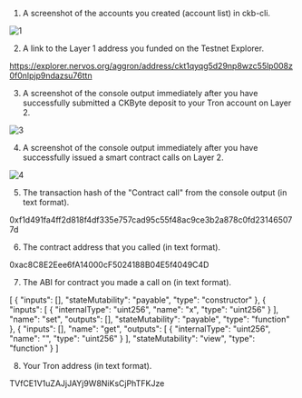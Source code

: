 1. A screenshot of the accounts you created (account list) in ckb-cli.

![1](https://user-images.githubusercontent.com/86808579/131720441-0a13d498-418c-4fa6-af80-7eb67ffa4bf1.PNG)


2. A link to the Layer 1 address you funded on the Testnet Explorer.

https://explorer.nervos.org/aggron/address/ckt1qyqg5d29np8wzc55lp008z0f0nlpjp9ndazsu76ttn

3. A screenshot of the console output immediately after you have successfully submitted a CKByte deposit to your Tron account on Layer 2.

![3](https://user-images.githubusercontent.com/86808579/131720449-cf4fdaab-658b-437f-b192-885bcb963540.PNG)


4. A screenshot of the console output immediately after you have successfully issued a smart contract calls on Layer 2.

![4](https://user-images.githubusercontent.com/86808579/131720704-ed8c3e98-9fe7-4ff0-9a39-eca2c7a2c8af.PNG)


5. The transaction hash of the "Contract call" from the console output (in text format).

0xf1d491fa4ff2d818f4df335e757cad95c55f48ac9ce3b2a878c0fd231465077d

6. The contract address that you called (in text format).

0xac8C8E2Eee6fA14000cF5024188B04E5f4049C4D

7. The ABI for contract you made a call on (in text format).

[
    {
      "inputs": [],
      "stateMutability": "payable",
      "type": "constructor"
    },
    {
      "inputs": [
        {
          "internalType": "uint256",
          "name": "x",
          "type": "uint256"
        }
      ],
      "name": "set",
      "outputs": [],
      "stateMutability": "payable",
      "type": "function"
    },
    {
      "inputs": [],
      "name": "get",
      "outputs": [
        {
          "internalType": "uint256",
          "name": "",
          "type": "uint256"
        }
      ],
      "stateMutability": "view",
      "type": "function"
    }
  ]

8. Your Tron address (in text format).

TVfCE1V1uZAJjJAYj9W8NiKsCjPhTFKJze
